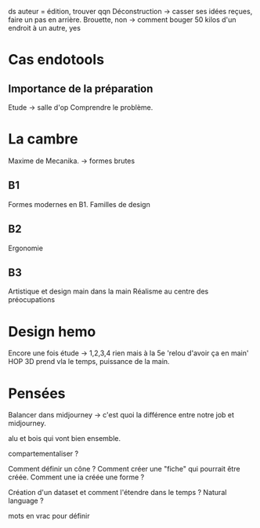 ds auteur = édition, trouver qqn
Déconstruction -> casser ses idées reçues, faire un pas en arrière. 
Brouette, non -> comment bouger 50 kilos d'un endroit à un autre, yes
# Cas endotools
## Importance de la préparation
Etude -> salle d'op
Comprendre le problème. 
# La cambre
Maxime de Mecanika.  -> formes brutes
## B1
Formes modernes en B1. 
Familles de design 
## B2
Ergonomie
## B3
Artistique et design main dans la main 
Réalisme au centre des préocupations

# Design hemo
Encore une fois étude -> 1,2,3,4 rien mais à la 5e 'relou d'avoir ça en main' HOP
3D prend vla le temps, puissance de la main. 

# Pensées
Balancer dans midjourney -> c'est quoi la différence entre notre job et midjourney.

alu et bois qui vont bien ensemble. 

compartementaliser ?


Comment définir un cône ? Comment créer une "fiche" qui pourrait être créée. 
Comment une ia créée une forme ? 

Création d'un dataset et comment l'étendre  dans le temps ? 
Natural language ? 

mots en vrac pour définir 